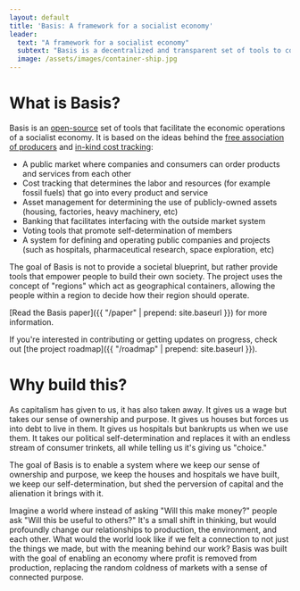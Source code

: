 ```yaml
---
layout: default
title: 'Basis: A framework for a socialist economy'
leader:
  text: "A framework for a socialist economy"
  subtext: "Basis is a decentralized and transparent set of tools to collaboratively operate a profitless economy"
  image: /assets/images/container-ship.jpg
---
```


# What is Basis?

Basis is an [open-source](https://gitlab.com/basisproject/) set of tools that facilitate the economic operations of a socialist economy. It is based on the ideas behind the [free association of producers](https://en.wikipedia.org/wiki/Free_association_(Marxism_and_anarchism)) and [in-kind cost tracking](https://en.wikipedia.org/wiki/Calculation_in_kind):

- A public market where companies and consumers can order products and services from each other
- Cost tracking that determines the labor and resources (for example fossil fuels) that go into every product and service
- Asset management for determining the use of publicly-owned assets (housing, factories, heavy machinery, etc)
- Banking that facilitates interfacing with the outside market system
- Voting tools that promote self-determination of members
- A system for defining and operating public companies and projects (such as hospitals, pharmaceutical research, space exploration, etc)

The goal of Basis is not to provide a societal blueprint, but rather provide tools that empower people to build their own society. The project uses the concept of "regions" which act as geographical containers, allowing the people within a region to decide how their region should operate.

[Read the Basis paper]({{ "/paper" | prepend: site.baseurl }}) for more information.

If you're interested in contributing or getting updates on progress, check out [the project roadmap]({{ "/roadmap" | prepend: site.baseurl }}).

# Why build this?

As capitalism has given to us, it has also taken away. It gives us a wage but takes our sense of ownership and purpose. It gives us houses but forces us into debt to live in them. It gives us hospitals but bankrupts us when we use them. It takes our political self-determination and replaces it with an endless stream of consumer trinkets, all while telling us it's giving us "choice."

The goal of Basis is to enable a system where we keep our sense of ownership and purpose, we keep the houses and hospitals we have built, we keep our self-determination, but shed the perversion of capital and the alienation it brings with it.

Imagine a world where instead of asking "Will this make money?" people ask "Will this be useful to others?" It's a small shift in thinking, but would profoundly change our relationships to production, the environment, and each other. What would the world look like if we felt a connection to not just the things we made, but with the meaning behind our work? Basis was built with the goal of enabling an economy where profit is removed from production, replacing the random coldness of markets with a sense of connected purpose.

